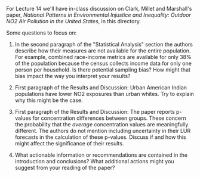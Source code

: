 For Lecture 14 we'll have in-class discussion on Clark, Millet and Marshall's paper, *National Patterns in Environmental Injustice and Inequality: Outdoor NO2 Air Pollution in the United States*, in this directory.  

Some questions to focus on:
1. In the second paragraph of the "Statistical Analysis" section the authors describe how their measures are not available for the entire population.  For example, combined race-income metrics are available for only 38\% of the population because the census collects income data for only one person per household.   Is there potential sampling bias?  How might that bias impact the way you interpret your results?

2. First paragraph of the Results and Discussion:  Urban American Indian populations have lower NO2 exposures than urban whites.  Try to explain why this might be the case.

3. First paragraph of the Results and Discussion:  The paper reports p-values for concentration differences between groups.  These concern the probability that the *average* concentration values are meaningfully different.  The authors do not mention including uncertainty in their LUR forecasts in the calculation of these p-values.  Discuss if and how this might affect the significance of their results.  

4. What actionable information or recommendations are contained in the introduction and conclusions?  What additional actions might you suggest from your reading of the paper?